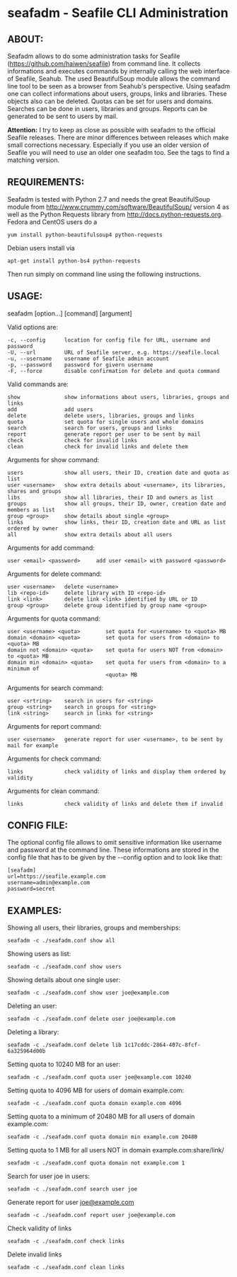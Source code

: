 seafadm - Seafile CLI Administration
====================================

ABOUT:
------

Seafadm allows to do some administration tasks for Seafile (https://github.com/haiwen/seafile) from command line. It collects informations and executes commands by internally calling the web interface of Seafile, Seahub. The used BeautifulSoup module allows the command line tool to be seen as a browser from Seahub's perspective.
Using seafadm one can collect informations about users, groups, links and libraries. These objects also can be deleted. Quotas can be set for users and domains. Searches can be done in users, libraries and groups. Reports can be generated to be sent to users by mail.

**Attention:** I try to keep as close as possible with seafadm to the official Seafile releases. There are minor differences between releases which make small corrections necessary. Especially if you use an older version of Seafile you will need to use an older one seafadm too. See the tags to find a matching version.

REQUIREMENTS:
-------------

Seafadm is tested with Python 2.7 and needs the great BeautifulSoup module from http://www.crummy.com/software/BeautifulSoup/ version 4 as well as the Python Requests library from http://docs.python-requests.org. Fedora and CentOS users do a 

    yum install python-beautifulsoup4 python-requests

Debian users install via

    apt-get install python-bs4 python-requests

Then run simply on command line using the following instructions.

USAGE:
------

seafadm [option...] [command] [argument]

Valid options are:

    -c, --config      location for config file for URL, username and password
    -U, --url         URL of Seafile server, e.g. https://seafile.local
    -u, --username    username of Seafile admin account
    -p, --password    password for givern username
    -F, --force       disable confirmation for delete and quota command

Valid commands are:

    show              show informations about users, libraries, groups and links
    add               add users
    delete            delete users, libraries, groups and links
    quota             set quota for single users and whole domains
    search            search for users, groups and links
    report            generate report per user to be sent by mail
    check             check for invalid links
    clean             check for invalid links and delete them

Arguments for show command:

    users             show all users, their ID, creation date and quota as list
    user <username>   show extra details about <username>, its libraries, shares and groups
    libs              show all libraries, their ID and owners as list
    groups            show all groups, their ID, owner, creation date and members as list
    group <group>     show details about single <group>
    links             show links, their ID, creation date and URL as list ordered by owner
    all               show extra details about all users

Arguments for add command:

    user <email> <password>     add user <email> with password <password>

Arguments for delete command:

    user <username>   delete <username>
    lib <repo-id>     delete library with ID <repo-id>
    link <link>       delete link <link> identified by URL or ID
    group <group>     delete group identified by group name <group>

Arguments for quota command:

    user <username> <quota>        set quota for <username> to <quota> MB
    domain <domain> <quota>        set quota for users from <domain> to <quota> MB
    domain not <domain> <quota>    set quota for users NOT from <domain> to <quota> MB
    domain min <domain> <quota>    set quota for users from <domain> to a minimum of
                                   <quota> MB

Arguments for search command:

    user <srtring>    search in users for <string>
    group <string>    search in groups for <string>
    link <string>     search in links for <string>

Arguments for report command:

    user <username>   generate report for user <username>, to be sent by mail for example

Arguments for check command:

    links             check validity of links and display them ordered by validity

Arguments for clean command:

    links             check validity of links and delete them if invalid

CONFIG FILE:
------------

The optional config file allows to omit sensitive information like username and password at the command line. These informations are stored in the config file that has to be given by the --config option and to look like that:

    [seafadm]
    url=https://seafile.example.com
    username=admin@example.com
    password=secret

EXAMPLES:
---------

Showing all users, their libraries, groups and memberships:

    seafadm -c ./seafadm.conf show all

Showing users as list:

    seafadm -c ./seafadm.conf show users

Showing details about one single user:

    seafadm -c ./seafadm.conf show user joe@example.com

Deleting an user:

    seafadm -c ./seafadm.conf delete user joe@example.com

Deleting a library:

    seafadm -c ./seafadm.conf delete lib 1c17cddc-2864-407c-8fcf-6a325964d00b

Setting quota to 10240 MB for an user:

    seafadm -c ./seafadm.conf quota user joe@example.com 10240

Setting quota to 4096 MB for users of domain example.com:

    seafadm -c ./seafadm.conf quota domain example.com 4096

Setting quota to a minimum of 20480 MB for all users of domain example.com:

    seafadm -c ./seafadm.conf quota domain min example.com 20480

Setting quota to 1 MB for all users NOT in domain example.com:share/link/

    seafadm -c ./seafadm.conf quota domain not example.com 1

Search for user joe in users:

    seafadm -c ./seafadm.conf search user joe

Generate report for user joe@example.com

    seafadm -c ./seafadm.conf report user joe@example.com

Check validity of links

    seafadm -c ./seafadm.conf check links

Delete invalid links

    seafadm -c ./seafadm.conf clean links
